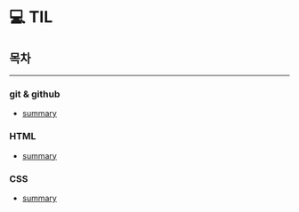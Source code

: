 # :computer: TIL

## 목차
---

### git & github
* [summary](./git%20%26%20Github/summary.md)

### HTML
* [summary](./HTML/HTML_summary.md)

### CSS
* [summary](./CSS/CSS_summary.md)